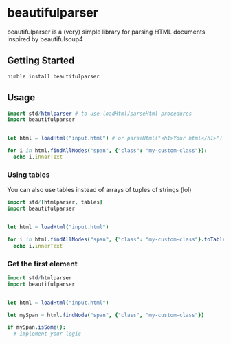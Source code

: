 # beautifulparser
beautifulparser is a (very) simple library for parsing HTML documents inspired by beautifulsoup4

## Getting Started
```
nimble install beautifulparser
```

## Usage
```nim
import std/htmlparser # to use loadHtml/parseHtml procedures
import beautifulparser


let html = loadHtml("input.html") # or parseHtml("<h1>Your html</h1>")

for i in html.findAllNodes("span", {"class": "my-custom-class"}):
  echo i.innerText

```

### Using tables
You can also use tables instead of arrays of tuples of strings (lol)
```nim
import std/[htmlparser, tables]
import beautifulparser


let html = loadHtml("input.html")

for i in html.findAllNodes("span", {"class": "my-custom-class"}.toTable()):
  echo i.innerText
```


### Get the first element
```nim
import std/htmlparser
import beautifulparser


let html = loadHtml("input.html")

let mySpan = html.findNode("span", {"class", "my-custom-class"})

if mySpan.isSome():
  # implement your logic
```